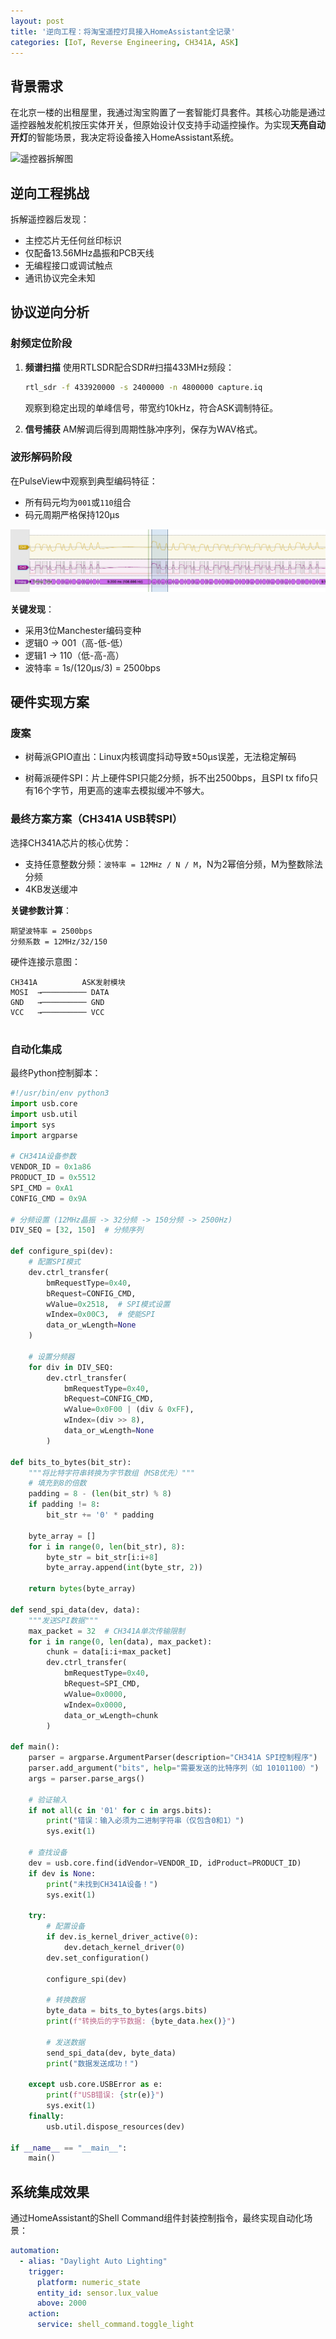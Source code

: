 ```yaml
---
layout: post
title: '逆向工程：将淘宝遥控灯具接入HomeAssistant全记录'
categories: [IoT, Reverse Engineering, CH341A, ASK]
---
```


## 背景需求
在北京一楼的出租屋里，我通过淘宝购置了一套智能灯具套件。其核心功能是通过遥控器触发舵机按压实体开关，但原始设计仅支持手动遥控操作。为实现**天亮自动开灯**的智能场景，我决定将设备接入HomeAssistant系统。

![遥控器拆解图](/assets/images/2024-05-20-light-remote/teardown.png)

## 逆向工程挑战
拆解遥控器后发现：
- 主控芯片无任何丝印标识
- 仅配备13.56MHz晶振和PCB天线
- 无编程接口或调试触点
- 通讯协议完全未知

## 协议逆向分析

### 射频定位阶段
1. **频谱扫描**
   使用RTLSDR配合SDR#扫描433MHz频段：
   ```bash
   rtl_sdr -f 433920000 -s 2400000 -n 4800000 capture.iq
   ```
   观察到稳定出现的单峰信号，带宽约10kHz，符合ASK调制特征。

2. **信号捕获**
   AM解调后得到周期性脉冲序列，保存为WAV格式。

### 波形解码阶段
在PulseView中观察到典型编码特征：
- 所有码元均为`001`或`110`组合
- 码元周期严格保持120μs

![信号波形示意图](/assets/images/2024-05-20-light-remote/waveform.png)

**关键发现**：
- 采用3位Manchester编码变种
- 逻辑0 → 001（高-低-低）
- 逻辑1 → 110（低-高-高）
- 波特率 = 1s/(120μs/3) = 2500bps

## 硬件实现方案

### 废案

- 树莓派GPIO直出：Linux内核调度抖动导致±50μs误差，无法稳定解码

- 树莓派硬件SPI：片上硬件SPI只能2分频，拆不出2500bps，且SPI tx fifo只有16个字节，用更高的速率去模拟缓冲不够大。

### 最终方案方案（CH341A USB转SPI）
选择CH341A芯片的核心优势：
- 支持任意整数分频：`波特率 = 12MHz / N / M`，N为2幂倍分频，M为整数除法分频
- 4KB发送缓冲

**关键参数计算**：
```
期望波特率 = 2500bps
分频系数 = 12MHz/32/150
```
硬件连接示意图：
```
CH341A          ASK发射模块
MOSI  →────────── DATA
GND   →────────── GND
VCC   →────────── VCC
        
```

### 自动化集成
最终Python控制脚本：
```python
#!/usr/bin/env python3
import usb.core
import usb.util
import sys
import argparse

# CH341A设备参数
VENDOR_ID = 0x1a86
PRODUCT_ID = 0x5512
SPI_CMD = 0xA1
CONFIG_CMD = 0x9A

# 分频设置 (12MHz晶振 -> 32分频 -> 150分频 -> 2500Hz)
DIV_SEQ = [32, 150]  # 分频序列

def configure_spi(dev):
    # 配置SPI模式
    dev.ctrl_transfer(
        bmRequestType=0x40,
        bRequest=CONFIG_CMD,
        wValue=0x2518,  # SPI模式设置
        wIndex=0x00C3,  # 使能SPI
        data_or_wLength=None
    )

    # 设置分频器
    for div in DIV_SEQ:
        dev.ctrl_transfer(
            bmRequestType=0x40,
            bRequest=CONFIG_CMD,
            wValue=0x0F00 | (div & 0xFF),
            wIndex=(div >> 8),
            data_or_wLength=None
        )

def bits_to_bytes(bit_str):
    """将比特字符串转换为字节数组（MSB优先）"""
    # 填充到8的倍数
    padding = 8 - (len(bit_str) % 8)
    if padding != 8:
        bit_str += '0' * padding
    
    byte_array = []
    for i in range(0, len(bit_str), 8):
        byte_str = bit_str[i:i+8]
        byte_array.append(int(byte_str, 2))
    
    return bytes(byte_array)

def send_spi_data(dev, data):
    """发送SPI数据"""
    max_packet = 32  # CH341A单次传输限制
    for i in range(0, len(data), max_packet):
        chunk = data[i:i+max_packet]
        dev.ctrl_transfer(
            bmRequestType=0x40,
            bRequest=SPI_CMD,
            wValue=0x0000,
            wIndex=0x0000,
            data_or_wLength=chunk
        )

def main():
    parser = argparse.ArgumentParser(description="CH341A SPI控制程序")
    parser.add_argument("bits", help="需要发送的比特序列（如 10101100）")
    args = parser.parse_args()

    # 验证输入
    if not all(c in '01' for c in args.bits):
        print("错误：输入必须为二进制字符串（仅包含0和1）")
        sys.exit(1)

    # 查找设备
    dev = usb.core.find(idVendor=VENDOR_ID, idProduct=PRODUCT_ID)
    if dev is None:
        print("未找到CH341A设备！")
        sys.exit(1)

    try:
        # 配置设备
        if dev.is_kernel_driver_active(0):
            dev.detach_kernel_driver(0)
        dev.set_configuration()
        
        configure_spi(dev)
        
        # 转换数据
        byte_data = bits_to_bytes(args.bits)
        print(f"转换后的字节数据: {byte_data.hex()}")
        
        # 发送数据
        send_spi_data(dev, byte_data)
        print("数据发送成功！")

    except usb.core.USBError as e:
        print(f"USB错误: {str(e)}")
        sys.exit(1)
    finally:
        usb.util.dispose_resources(dev)

if __name__ == "__main__":
    main()
```

## 系统集成效果
通过HomeAssistant的Shell Command组件封装控制指令，最终实现自动化场景：
```yaml
automation:
  - alias: "Daylight Auto Lighting"
    trigger:
      platform: numeric_state
      entity_id: sensor.lux_value
      above: 2000
    action:
      service: shell_command.toggle_light
```
